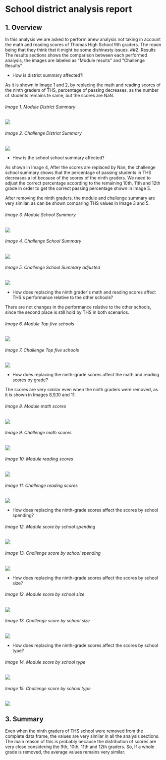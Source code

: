 # School district analysis report
## 1. Overview

In this analysis  we are asked  to perform anew analysis not taking in account the math and reading scores of Thomas High School 9th graders. The reaon being that they think that it might be some dishinesty issues.
##2. Results
The results sections shows the comparison between each performed analysis, the images are labeled as "Module results" and "Challenge Results"
- How is district summary affected?!

As it is shown in Image 1 and 2, by replacing the math and reading scores of the ninth graders of THS, percentage of passing decreases, as the number of students remains te same, but the scores are NaN.

###### *Image 1. Module District Summary*
   ![](Resources/Module_results/1%20District_summary_Module.png)

###### *Image 2. Challenge District Summary*
   ![](Resources/Challenge_results/1%20District_summary_Challenge.png)

- How is the school school summary affected?

As shown in Image 4, After the scores are replaced by Nan, the challenge school summary shows that the percentage of passing students in THS decreases a lot because of the scores of the ninth graders. We need to adjust the correct percentage according to the remaining 10th, 11th and 12th grade in order to get the correct passing percentage shown in Image 5.

After removing the ninth graders, the module and challenge summary are very similar. as can be shown comparing THS values in Image 3 and 5.
###### *Image 3. Module School Summary*
   ![](Resources/Module_results/2%20School_summary_Module.png)

###### *Image 4. Challenge School Summary*
   ![](Resources/Challenge_results/2-0%20School_summary_Challenge.png)
   
###### *Image 5. Challenge School Summary adjusted*
   ![](Resources/Challenge_results/2-1%20School_summary_Challenge.png)
   
- How does replacing the ninth grader's math and reading scores affect THS's performance relative to the other schools?

There are not changes in the performance relative to the other schools, since the second place is still hold by THS in both scenarios.
###### *Image 6. Module Top five schools*
   ![](Resources/Module_results/3%20Top%20five_challenge_Module.png)

###### *Image 7. Challenge Top five schools*
   ![](Resources/Challenge_results/3%20Top_five_Challenge.png)

- How does replacing the ninth-grade scores affect the math and reading scores by grade?

The scores are very similar even when the ninth graders were removed, as it is shown in Images 8,9,10 and 11.
###### *Image 8. Module math scores*
   ![](Resources/Module_results/4%20Math_score_by_grade.png)

###### *Image 9. Challenge math scores*
   ![](Resources/Challenge_results/4%20Math_score_by_grade.png)

###### *Image 10. Module reading scores*
   ![](Resources/Module_results/5%20Reading_score_by_grade.png)

###### *Image 11. Challenge reading scores*
   ![](Resources/Challenge_results/5%20Reading_score_by%20grade.png)
   
- How does replacing the ninth-grade scores affect the scores by school spending?
###### *Image 12. Module score by school spending*
   ![](Resources/Module_results/6%20By_school_spending_Module.png)

###### *Image 13. Challenge score by school spending*
   ![](Resources/Challenge_results/6%20By_school_spending_challenge.png)
   
- How does replacing the ninth-grade scores affect the scores by school size?
###### *Image 12. Module score by school size*
   ![](Resources/Module_results/7%20By_school_size_Module.png)

###### *Image 13. Challenge score by school size*
   ![](Resources/Challenge_results/7%20By_school_size_challenge.png)
   
- How does replacing the ninth-grade scores affect the scores by school type?
###### *Image 14. Module score by school type*
   ![](Resources/Module_results/8_By_school_type.png)

###### *Image 15. Challenge score by school type*
   ![](Resources/Challenge_results/8_By_school_type.png)


## 3. Summary
Even when the ninth graders of THS school were removed from the complete data frame, the values are very similar in all the analysis sections.
The main reason of this is probably because the distribution of scores are very close  considering the 9th, 10th, 11th and 12th graders. So, If a whole grade is removed, the average values remains very similar.

